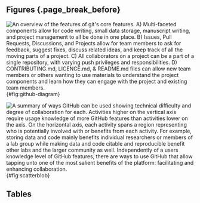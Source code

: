 ## Figures {.page_break_before}

![An overview of the features of git's core features. A) Multi-faceted components allow for code writing, small data storage, manuscript writing, and project management to all be done in one place. B) Issues, Pull Requests, Discussions, and Projects allow for team members to ask for feedback, suggest fixes, discuss related ideas, and keep track of all the moving parts of a project. C) All collaborators on a project can be a part of a single repository, with varying push privileges and responsibilities. D) CONTRIBUTING.md, LICENCE.md, & README.md files can allow new team members or others wanting to use materials to understand the project components and learn how they can engage with the project and existing team members.](images/github_diagram.png){#fig:github-diagram}

<!--Reference this figure in text like this (Figure @fig:github-diagram).-->

![A summary of ways GitHub can be used showing technical difficulty and degree of collaboration for each. Activities higher on the vertical axis require usage knowledge of more GitHub features than activities lower on the axis.  On the horizontal axis, each activity spans a region representing who is potentially involved with or benefits from each activity.  For example, storing data and code mainly benefits individual researchers or members of a lab group while making data and code citable and reproducible benefit other labs and the larger community as well. Independently of a users knowledge level of GitHub features, there are ways to use GitHub that allow tapping unto one of the most salient benefits of the platform: facilitating and enhancing collaboration.](images/scatterblob_1.png){#fig:scatterblob}

<!--Reference this figure in text like this (Figure @fig:scatterblob).-->

## Tables
